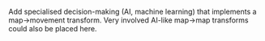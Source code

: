 Add specialised decision-making (AI, machine learning) that implements a map->movement transform.
Very involved AI-like map->map transforms could also be placed here.
